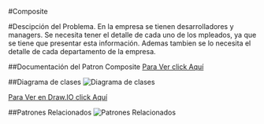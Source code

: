 #Composite

#Descipción del Problema.
En la empresa se tienen desarrolladores y managers.
Se necesita tener el detalle de cada uno de los mpleados, ya que se tiene que presentar esta información.
Ademas tambien se lo necesita el detalle de cada departamento de la empresa.


##Documentación del Patron Composite
[Para Ver click Aquí](https://drive.google.com/open?id=1FswXnBS_t6XIG9VkmkpJa3bVUhXEPHo1FUBS2-mVqh4)

##Diagrama de clases
![Diagrama de clases](https://lh3.googleusercontent.com/d/1GpbKj03Ik7-vZJtRJurjfYPaFATXLcG5)

[Para Ver en Draw.IO click Aquí](https://drive.google.com/file/d/1GpbKj03Ik7-vZJtRJurjfYPaFATXLcG5/view?usp=sharing)


##Patrones Relacionados
![Patrones Relacionados](https://lh3.googleusercontent.com/d/18vGB6I_rP7NFHhvDh1q_SUQAwKruvo6l)
